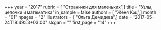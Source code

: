 +++
year = "2017"
rubric = [ "Странички для маленьких",]
title = "Узлы, цепочки и математика"
in_sample = false
authors = [ "Женя Кац",]
month = "01"
npages = "2"
illustrators = [ "Ольга Демидова",]
date = "2017-05-24T19:49:53+03:00"
slogan = ""
first_page = "14"
+++
